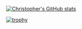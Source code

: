 [![Christopher's GitHub stats](https://github-readme-stats.vercel.app/api?username=cm8263&count_private=true&show_icons=true&hide=stars&theme=dark)](https://github.com/anuraghazra/github-readme-stats)

[![trophy](https://github-profile-trophy.vercel.app/?username=cm8263&theme=darkhub)](https://github.com/ryo-ma/github-profile-trophy)
